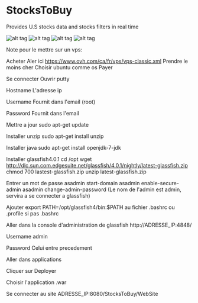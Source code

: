 StocksToBuy
===========

Provides U.S stocks data and stocks filters in real time

![alt tag](http://image-store.slidesharecdn.com/6056733a-0a10-11e4-9ff5-12313d0148e5-large.png)
![alt tag](http://image-store.slidesharecdn.com/68ce100e-0a10-11e4-b0ce-22000a98b2af-large.png)
![alt tag](http://image-store.slidesharecdn.com/75780f6c-0a10-11e4-9eda-12313d03353b-large.png)
![alt tag](http://image-store.slidesharecdn.com/7cf2aefa-0a10-11e4-85ca-12313b090d61-large.png)

Note pour le mettre sur un vps:

Acheter
Aler ici https://www.ovh.com/ca/fr/vps/vps-classic.xml
Prendre le moins cher
Choisir ubuntu comme os
Payer

Se connecter
Ouvrir putty

Hostname
L'adresse ip

Username
Fournit dans l'email (root)

Password
Fournit dans l'email

Mettre a jour
sudo apt-get update

Installer unzip
sudo apt-get install unzip

Installer java
sudo apt-get install openjdk-7-jdk

Installer glassfish4.0.1
cd /opt
wget http://dlc.sun.com.edgesuite.net/glassfish/4.0.1/nightly/latest-glassfish.zip
chmod 700 lastest-glassfish.zip
unzip latest-glassfish.zip

Entrer un mot de passe
asadmin start-domain
asadmin enable-secure-admin
asadmin change-admin-password (Le nom de l'admin est admin, servira a se connecter a glassfish)

Ajouter export PATH=/opt/glassfish4/bin:$PATH au fichier .bashrc ou .profile si pas .bashrc

Aller dans la console d'administration de glassfish
http://ADRESSE_IP:4848/

Username
admin

Password
Celui entre precedement

Aller dans applications

Cliquer sur Deployer

Choisir l'application .war

Se connecter au site
ADRESSE_IP:8080/StocksToBuy/WebSite
